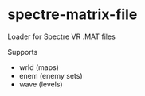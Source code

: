 # spectre-matrix-file
Loader for Spectre VR .MAT files

Supports
- wrld (maps)
- enem (enemy sets)
- wave (levels)
